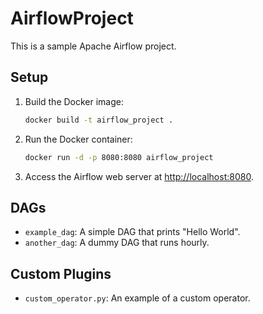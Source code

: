 # AirflowProject

This is a sample Apache Airflow project.

## Setup

1. Build the Docker image:

    ```sh
    docker build -t airflow_project .
    ```

2. Run the Docker container:

    ```sh
    docker run -d -p 8080:8080 airflow_project
    ```

3. Access the Airflow web server at [http://localhost:8080](http://localhost:8080).

## DAGs

- `example_dag`: A simple DAG that prints "Hello World".
- `another_dag`: A dummy DAG that runs hourly.

## Custom Plugins

- `custom_operator.py`: An example of a custom operator.
